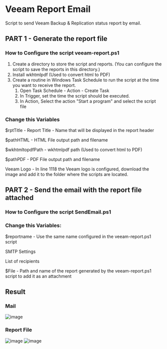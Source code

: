 # Veeam Report Email

Script to send Veeam Backup & Replication status report by email.

## PART 1 - Generate the report file

### How to Configure the script veeam-report.ps1

1. Create a directory to store the script and reports. (You can configure the script to save the reports in this directory.)
2. Install wkhtmlpdf (Used to convert html to PDF)
3. Create a routine in Windows Task Schedule to run the script at the time you want to receive the report.
    1.    Open Task Schedule - Action - Create Task
    2.    In Trigger, set the time the script should be executed.
    3.    In Action, Select the action "Start a program" and select the script file

### Change this Variables

$rptTitle - Report Title - Name that will be displayed in the report header

$pathHTML - HTML File output path and filename

$wkhtmltopdfPath - wkhtmlpdf path (Used to convert html to PDF)

$pathPDF - PDF File output path and filename

Veeam Logo - In line 1118 the Veeam logo is configured, download the image and add it to the folder where the scripts are located.


## PART 2 - Send the email with the report file attached

### How to Configure the script SendEmail.ps1

### Change this Variables:

$reportname - Use the same name configured in the veeam-report.ps1 script

SMTP Settings

List of recipients

$File - Path and name of the report generated by the veeam-report.ps1 script to add it as an attachment

## Result

### Mail

![image](https://github.com/user-attachments/assets/868e8783-caa1-42ce-ba9d-d629139dac58)

### Report File

![image](https://github.com/user-attachments/assets/40eca478-4368-4532-ad81-3914b57bd8ca)
![image](https://github.com/user-attachments/assets/e709139b-ba31-41bc-8407-9bdc033bd2b9)
